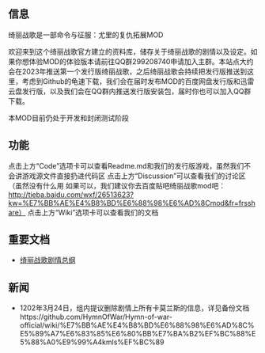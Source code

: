 ## 信息
绮丽战歌是一部命令与征服：尤里的复仇拓展MOD

欢迎来到这个绮丽战歌官方建立的资料库，储存关于绮丽战歌的剧情以及设定。如果你想体验MOD的体验版本请前往QQ群299208740申请加入主群。本站点大约会在2023年推送第一个发行版绮丽战歌，之后绮丽战歌会持续把发行版推送到这里，考虑到Github的龟速下载，我们会在届时发布MOD的百度网盘发行版和迅雷云盘发行版，以及我们会在QQ群内推送发行版安装包，届时你也可以加入QQ群下载。

本MOD目前仍处于开发和封闭测试阶段

## 功能
点击上方“Code”选项卡可以查看Readme.md和我们的发行版游戏，虽然我们不会讲游戏源文件直接扔进代码区
点击上方“Discussion”可以查看我们的讨论区（虽然没有什么用 如果可以，我们建议你去百度贴吧绮丽战歌mod吧：http://tieba.baidu.com/wxf/26513623?kw=%E7%BB%AE%E4%B8%BD%E6%88%98%E6%AD%8Cmod&fr=frsshare）
点击上方“Wiki”选项卡可以查看我们的文档
## 重要文档
- [绮丽战歌剧情总纲](https://github.com/HymnOfWar/Hymn-of-war-official/wiki/%E7%BB%AE%E4%B8%BD%E6%88%98%E6%AD%8C%E5%89%A7%E6%83%85%E6%80%BB%E7%BA%B2)


## 新闻
- 1202年3月24日，组内提议删除剧情上所有卡莫兰斯的信息，详见备份文档https://github.com/HymnOfWar/Hymn-of-war-official/wiki/%E7%BB%AE%E4%B8%BD%E6%88%98%E6%AD%8C%E5%89%A7%E6%83%85%E6%80%BB%E7%BA%B2%EF%BC%88%E5%88%A0%E9%99%A4kmls%EF%BC%89
